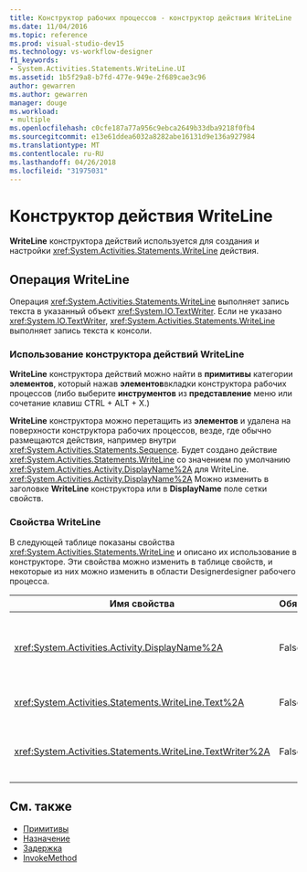 ```yaml
---
title: Конструктор рабочих процессов - конструктор действия WriteLine
ms.date: 11/04/2016
ms.topic: reference
ms.prod: visual-studio-dev15
ms.technology: vs-workflow-designer
f1_keywords:
- System.Activities.Statements.WriteLine.UI
ms.assetid: 1b5f29a8-b7fd-477e-949e-2f689cae3c96
author: gewarren
ms.author: gewarren
manager: douge
ms.workload:
- multiple
ms.openlocfilehash: c0cfe187a77a956c9ebca2649b33dba9218f0fb4
ms.sourcegitcommit: e13e61ddea6032a8282abe16131d9e136a927984
ms.translationtype: MT
ms.contentlocale: ru-RU
ms.lasthandoff: 04/26/2018
ms.locfileid: "31975031"
---
```

# <a name="writeline-activity-designer"></a>Конструктор действия WriteLine

**WriteLine** конструктора действий используется для создания и настройки <xref:System.Activities.Statements.WriteLine> действия.

## <a name="the-writeline-activity"></a>Операция WriteLine

Операция <xref:System.Activities.Statements.WriteLine> выполняет запись текста в указанный объект <xref:System.IO.TextWriter>. Если не указано <xref:System.IO.TextWriter>, <xref:System.Activities.Statements.WriteLine> выполняет запись текста к консоли.

### <a name="using-the-writeline-activity-designer"></a>Использование конструктора действий WriteLine
 **WriteLine** конструктора действий можно найти в **примитивы** категории **элементов**, который нажав **элементов**вкладки конструктора рабочих процессов (либо выберите **инструментов** из **представление** меню или сочетание клавиш CTRL + ALT + X.)

 **WriteLine** конструктора можно перетащить из **элементов** и удалена на поверхности конструктора рабочих процессов, везде, где обычно размещаются действия, например внутри <xref:System.Activities.Statements.Sequence>. Будет создано действие <xref:System.Activities.Statements.WriteLine> со значением по умолчанию <xref:System.Activities.Activity.DisplayName%2A> для WriteLine. <xref:System.Activities.Activity.DisplayName%2A> Можно изменить в заголовке **WriteLine** конструктора или в **DisplayName** поле сетки свойств.

### <a name="the-writeline-properties"></a>Свойства WriteLine
 В следующей таблице показаны свойства <xref:System.Activities.Statements.WriteLine> и описано их использование в конструкторе. Эти свойства можно изменить в таблице свойств, и некоторые из них можно изменить в области Designerdesigner рабочего процесса.

|Имя свойства|Обязательно|Использование|
|-------------------|--------------|-----------|
|<xref:System.Activities.Activity.DisplayName%2A>|False|Понятное имя действия <xref:System.Activities.Statements.WriteLine>. Значение по умолчанию WriteLine. Для значения <xref:System.Activities.Activity.DisplayName%2A> нет жестких требований, однако лучше всего всегда использовать такое значение.|
|<xref:System.Activities.Statements.WriteLine.Text%2A>|False|Текст для записи. Чтобы задать свойство, введите выражение Visual Basic в **текст** поле на **WriteLine** действие конструктора или в сетке свойств.|
|<xref:System.Activities.Statements.WriteLine.TextWriter%2A>|False|Класс <xref:System.IO.TextWriter>, в который <xref:System.Activities.Statements.WriteLine> записывает <xref:System.Activities.Statements.WriteLine.Text%2A>. По умолчанию - консоль.|

## <a name="see-also"></a>См. также

- [Примитивы](../workflow-designer/primitives-activity-designers.md)
- [Назначение](../workflow-designer/assign-activity-designer.md)
- [Задержка](../workflow-designer/delay-activity-designer.md)
- [InvokeMethod](../workflow-designer/invokemethod-activity-designer.md)